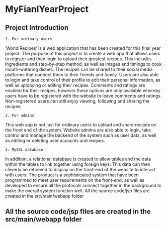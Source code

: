 # MyFianlYearProject

## Project Introduction

    1. For ordinary users

‘World Recipes’ is a web application that has been created for this final year project. The purpose of this project is to create a web app that allows users to register and then login to upload their greatest recipes. This includes ingredients and step-by-step method, as well as images and timings to cook mouth-watering dishes. The recipes can be shared to their social media platforms that connect them to their friends and family. Users are also able to login and take control of their profile to edit their personal information, as well as uploading or editing their recipes. Comments and ratings are enabled for their recipes, however these options are only available whereby users have to be registered with the website to leave comments and ratings. Non-registered users can still enjoy viewing, following and sharing the recipes.

    2. For admins

This web app is not just for ordinary users to upload and share recipes on the front end of the system. Website admins are also able to login, take control and manage the backend of the system such as user data, as well as editing or deleting user accounts and recipes.

    3. MySQL database

In addition, a relational database is created to allow tables and the data within the tables to link together using foreign keys. This data can then cleverly be retrieved to display on the front-end of the website to interact with users. The product is a sophisticated system that have been programmed to meet user requirements on the front-end, as well as developed to ensure all the protocols connect together in the background to make the overall system function well.
All the source code/jsp files are created in the src/main/webapp folder


## All the source code/jsp files are created in the src/main/webapp folder
